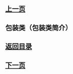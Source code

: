 ## [上一页](course77)

## 包装类（包装类简介）


## [返回目录](https://wuchengcheng110120.github.io/learnJava)
## [下一页](course79)
